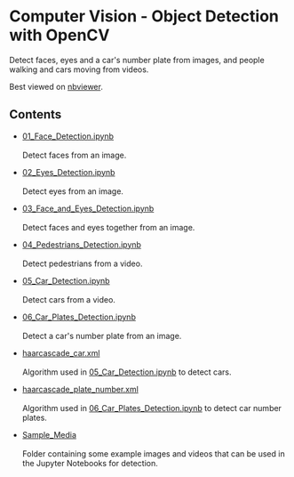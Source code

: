 # Computer Vision - Object Detection with OpenCV
Detect faces, eyes and a car's number plate from images, and people walking and cars moving from videos.

Best viewed on [nbviewer](https://nbviewer.jupyter.org/github/AbdullahK047/Object_Detection-OpenCV/tree/master/).

## Contents
- [01_Face_Detection.ipynb](01_Face_Detection.ipynb) <br><br>
    Detect faces from an image.
    
- [02_Eyes_Detection.ipynb](02_Eyes_Detection.ipynb) <br><br>
    Detect eyes from an image.
    
- [03_Face_and_Eyes_Detection.ipynb](03_Face_and_Eyes_Detection.ipynb) <br><br>
    Detect faces and eyes together from an image.
    
- [04_Pedestrians_Detection.ipynb](04_Pedestrians_Detection.ipynb) <br><br>
    Detect pedestrians from a video.
    
- [05_Car_Detection.ipynb](05_Car_Detection.ipynb) <br><br>
    Detect cars from a video.
    
- [06_Car_Plates_Detection.ipynb](06_Car_Plates_Detection.ipynb) <br><br>
    Detect a car's number plate from an image.
    
- [haarcascade_car.xml](haarcascade_car.xml) <br><br>
    Algorithm used in [05_Car_Detection.ipynb](05_Car_Detection.ipynb) to detect cars.
    
- [haarcascade_plate_number.xml](haarcascade_plate_number.xml) <br><br>
    Algorithm used in [06_Car_Plates_Detection.ipynb](06_Car_Plates_Detection.ipynb) to detect car number plates.
    
- [Sample_Media](Sample_Media) <br><br>
    Folder containing some example images and videos that can be used in the Jupyter Notebooks for detection.
